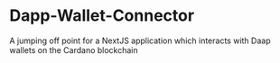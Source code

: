 # Dapp-Wallet-Connector
A jumping off point for a NextJS application which interacts with Daap wallets on the Cardano blockchain
